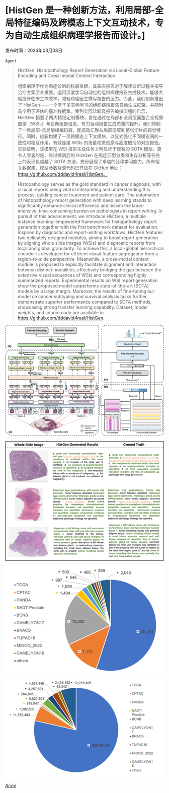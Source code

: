 # [HistGen 是一种创新方法，利用局部-全局特征编码及跨模态上下文互动技术，专为自动生成组织病理学报告而设计。]

发布时间：2024年03月08日

`Agent`

> HistGen: Histopathology Report Generation via Local-Global Feature Encoding and Cross-modal Context Interaction

> 组织病理学作为癌症诊断的权威依据，其临床报告对于解读诊断过程并指导治疗方案至关重要。运用深度学习自动化的组织病理报告生成技术，能够大幅提升临床工作效率，减轻病理医生撰写报告的压力。为此，我们创新推出了 HistGen——一个基于多实例学习的组织病理报告自动生成框架，并随附首个用于评估的基准数据集。受到实际诊断及报告编撰流程的启示，HistGen 搭载了两大精细定制模块，旨在通过在局部和全局层面整合全视野图像（WSIs）与诊断报告信息，有力驱动报告生成质量的提升。我们特制了一款局部-全局层级编码器，能高效汇聚从局部区域到整张切片的视觉特征。同时，创新构建了一项跨模态上下文模块，以显式强化不同模态间的一致性和相互作用，有效连接 WSIs 的海量视觉信息与高度概括的对应报告。实验证明，该模型在 WSI 报告生成任务上明显优于现有的 SOTA 模型。更令人欣喜的是，经过微调后的 HistGen 在癌症亚型分类和生存分析等任务上的表现也超越了 SOTA 方法，充分展现了卓越的迁移学习能力。所有相关数据集、模型参数及源代码已开放在 GitHub 地址：https://github.com/dddavid4real/HistGen。

> Histopathology serves as the gold standard in cancer diagnosis, with clinical reports being vital in interpreting and understanding this process, guiding cancer treatment and patient care. The automation of histopathology report generation with deep learning stands to significantly enhance clinical efficiency and lessen the labor-intensive, time-consuming burden on pathologists in report writing. In pursuit of this advancement, we introduce HistGen, a multiple instance learning-empowered framework for histopathology report generation together with the first benchmark dataset for evaluation. Inspired by diagnostic and report-writing workflows, HistGen features two delicately designed modules, aiming to boost report generation by aligning whole slide images (WSIs) and diagnostic reports from local and global granularity. To achieve this, a local-global hierarchical encoder is developed for efficient visual feature aggregation from a region-to-slide perspective. Meanwhile, a cross-modal context module is proposed to explicitly facilitate alignment and interaction between distinct modalities, effectively bridging the gap between the extensive visual sequences of WSIs and corresponding highly summarized reports. Experimental results on WSI report generation show the proposed model outperforms state-of-the-art (SOTA) models by a large margin. Moreover, the results of fine-tuning our model on cancer subtyping and survival analysis tasks further demonstrate superior performance compared to SOTA methods, showcasing strong transfer learning capability. Dataset, model weights, and source code are available in https://github.com/dddavid4real/HistGen.

![HistGen 是一种创新方法，利用局部-全局特征编码及跨模态上下文互动技术，专为自动生成组织病理学报告而设计。](../../../paper_images/2403.05396/HAT.png)

![HistGen 是一种创新方法，利用局部-全局特征编码及跨模态上下文互动技术，专为自动生成组织病理学报告而设计。](../../../paper_images/2403.05396/Qualitative.png)

![HistGen 是一种创新方法，利用局部-全局特征编码及跨模态上下文互动技术，专为自动生成组织病理学报告而设计。](../../../paper_images/2403.05396/WSI.png)

![HistGen 是一种创新方法，利用局部-全局特征编码及跨模态上下文互动技术，专为自动生成组织病理学报告而设计。](../../../paper_images/2403.05396/patch.png)

[Arxiv](https://arxiv.org/abs/2403.05396)